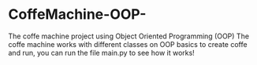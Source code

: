 # CoffeMachine-OOP-
The coffe machine project using Object Oriented Programming (OOP)
The coffe machine works with different classes on OOP basics to create coffe and run, you can run the file main.py to see how it works!
